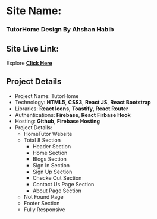 # Site Name: 
### TutorHome Design By Ahshan Habib

## Site Live Link: 
Explore  **[Click Here]()**

## Project Details
 * Project Name: TutorHome
 * Technology: **HTML5**, **CSS3**, **React JS**, **React Bootstrap**
 * Libraries: **React Icons**, **Toastify**, **React Router**
 * Authentications: **Firebase**, **React Firbase Hook**
 * Hosting: **Github**, **Firebase Hosting**
 * Project Details:
    * HomeTutor Website
    * Total 8 Section
      * Header Section
      * Home Section
      * Blogs Section
      * Sign In Section
      * Sign Up Section
      * Checke Out Section
      * Contact Us Page Section
      * About Page Section
    * Not Found Page 
    * Footer Section
    * Fully Responsive